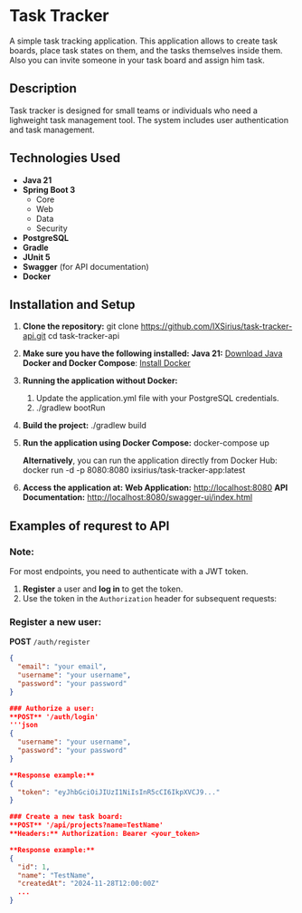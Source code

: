 # Task Tracker

A simple task tracking application. This application allows to create task boards, place task states on them, and the tasks themselves inside them. Also you can invite someone in your task board and assign him task.

## Description

Task tracker is designed for small teams or individuals who need a lighweight task management tool. The system includes user authentication and task management.

## Technologies Used

- **Java 21**
- **Spring Boot 3**
  - Core
  - Web
  - Data
  - Security
- **PostgreSQL**
- **Gradle**
- **JUnit 5**
- **Swagger** (for API documentation)
- **Docker**

## Installation and Setup

1. **Clone the repository:**
     git clone https://github.com/IXSirius/task-tracker-api.git
     cd task-tracker-api
   
2. **Make sure you have the following installed:**
     **Java 21:** [Download Java](https://adoptium.net/temurin/releases/)
     **Docker and Docker Compose**: [Install Docker](https://www.docker.com/get-started)

3. **Running the application without Docker:**
   1) Update the application.yml file with your PostgreSQL credentials.
   2) ./gradlew bootRun

5. **Build the project:**
    ./gradlew build

6. **Run the application using Docker Compose:**
     docker-compose up

   **Alternatively**, you can run the application directly from Docker Hub:
     docker run -d -p 8080:8080 ixsirius/task-tracker-app:latest

7. **Access the application at:**
   **Web Application:** [http://localhost:8080](http://localhost:8080)
   **API Documentation:** [http://localhost:8080/swagger-ui/index.html](http://localhost:8080/swagger-ui.html)

## Examples of requrest to API

### Note:
For most endpoints, you need to authenticate with a JWT token.  
1. **Register** a user and **log in** to get the token.
2. Use the token in the `Authorization` header for subsequent requests:

### Register a new user:
**POST** `/auth/register`
```json
{
  "email": "your email",
  "username": "your username",
  "password": "your password"
}

### Authorize a user:
**POST** '/auth/login'
'''json
{
  "username": "your username",
  "password": "your password"
}

**Response example:**
{
  "token": "eyJhbGciOiJIUzI1NiIsInR5cCI6IkpXVCJ9..."
}

### Create a new task board:
**POST** '/api/projects?name=TestName'
**Headers:** Authorization: Bearer <your_token>

**Response example:**
{
  "id": 1,
  "name": "TestName",
  "createdAt": "2024-11-28T12:00:00Z"
  ...
}



